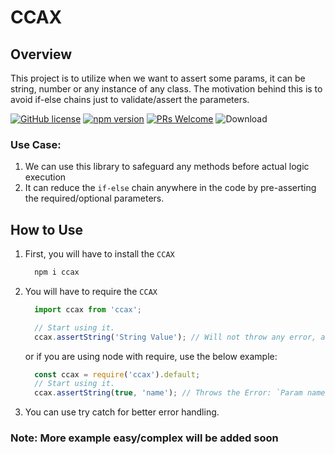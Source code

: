 # CCAX

## Overview

This project is to utilize when we want to assert some params, it can be string, number or any instance of any class.
The motivation behind this is to avoid if-else chains just to validate/assert the parameters.

[![GitHub license](https://img.shields.io/npm/l/ccax?color=blue)](https://github.com/Code-Crash/ccax/blob/main/LICENSE)
[![npm version](https://img.shields.io/npm/v/ccax)](https://www.npmjs.com/package/ccax)
[![PRs Welcome](https://img.shields.io/badge/contribution-Welcome-brightgreen)](https://github.com/Code-Crash/ccax#how-to-contribute)
![Download](https://img.shields.io/npm/dw/ccax)

### Use Case:

1. We can use this library to safeguard any methods before actual logic execution
2. It can reduce the `if-else` chain anywhere in the code by pre-asserting the required/optional parameters.

## How to Use

1. First, you will have to install the `CCAX`

    ```bash
      npm i ccax
    ```
2. You will have to require the `CCAX`

    ```ts
      import ccax from 'ccax';

      // Start using it.
      ccax.assertString('String Value'); // Will not throw any error, as it's a valid string
    ```

    or if you are using node with require, use the below example:

    ```js
      const ccax = require('ccax').default;
      // Start using it.
      ccax.assertString(true, 'name'); // Throws the Error: `Param name must be a String` because value is boolean
    ```

3. You can use try catch for better error handling.


### Note: More example easy/complex will be added soon
